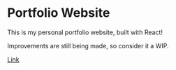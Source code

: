 # Portfolio Website

This is my personal portfolio website, built with React!

Improvements are still being made, so consider it a WIP.

[Link](https://andrewbapham.github.io/)

